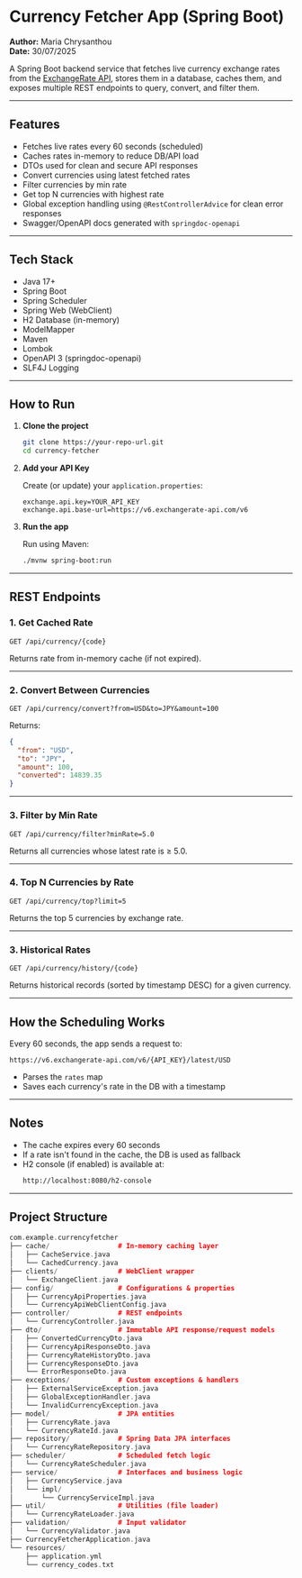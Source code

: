 # Currency Fetcher App (Spring Boot)

**Author:** Maria Chrysanthou  
**Date:** 30/07/2025

A Spring Boot backend service that fetches live currency exchange rates from the [ExchangeRate API](https://www.exchangerate-api.com), stores them in a database, caches them, and exposes multiple REST endpoints to query, convert, and filter them.

---

## Features

- Fetches live rates every 60 seconds (scheduled)
- Caches rates in-memory to reduce DB/API load
- DTOs used for clean and secure API responses
- Convert currencies using latest fetched rates
- Filter currencies by min rate
- Get top N currencies with highest rate
- Global exception handling using `@RestControllerAdvice` for clean error responses
- Swagger/OpenAPI docs generated with `springdoc-openapi`

---

## Tech Stack

- Java 17+
- Spring Boot
- Spring Scheduler
- Spring Web (WebClient)
- H2 Database (in-memory)
- ModelMapper
- Maven
- Lombok
- OpenAPI 3 (springdoc-openapi)
- SLF4J Logging

---

## How to Run

1. **Clone the project**
   ```bash
   git clone https://your-repo-url.git
   cd currency-fetcher
   ```

2. **Add your API Key**

   Create (or update) your `application.properties`:
   ```properties
   exchange.api.key=YOUR_API_KEY
   exchange.api.base-url=https://v6.exchangerate-api.com/v6

   ```

3. **Run the app**

   Run using Maven:
   ```bash
   ./mvnw spring-boot:run
   ```

---

## REST Endpoints

### 1. Get Cached Rate
```http
GET /api/currency/{code}
```
Returns rate from in-memory cache (if not expired).

---

### 2. Convert Between Currencies
```http
GET /api/currency/convert?from=USD&to=JPY&amount=100
```
Returns:
```json
{
  "from": "USD",
  "to": "JPY",
  "amount": 100,
  "converted": 14839.35
}
```

---

### 3. Filter by Min Rate
```http
GET /api/currency/filter?minRate=5.0
```
Returns all currencies whose latest rate is ≥ 5.0.

---

### 4. Top N Currencies by Rate
```http
GET /api/currency/top?limit=5
```
Returns the top 5 currencies by exchange rate.

---

### 3. Historical Rates 
```http
GET /api/currency/history/{code}
```
Returns historical records (sorted by timestamp DESC) for a given currency.

---

## How the Scheduling Works

Every 60 seconds, the app sends a request to:

```http
https://v6.exchangerate-api.com/v6/{API_KEY}/latest/USD
```

- Parses the `rates` map
- Saves each currency's rate in the DB with a timestamp

---

## Notes

- The cache expires every 60 seconds
- If a rate isn't found in the cache, the DB is used as fallback
- H2 console (if enabled) is available at:
  ```bash
  http://localhost:8080/h2-console
  ```

---

## Project Structure

```cpp
com.example.currencyfetcher
├── cache/                 # In-memory caching layer
│   ├── CacheService.java
│   └── CachedCurrency.java
├── clients/               # WebClient wrapper
│   └── ExchangeClient.java
├── config/                # Configurations & properties
│   ├── CurrencyApiProperties.java
│   └── CurrencyApiWebClientConfig.java
├── controller/            # REST endpoints
│   └── CurrencyController.java
├── dto/                   # Immutable API response/request models
│   ├── ConvertedCurrencyDto.java
│   ├── CurrencyApiResponseDto.java
│   ├── CurrencyRateHistoryDto.java
│   ├── CurrencyResponseDto.java
│   └── ErrorResponseDto.java
├── exceptions/            # Custom exceptions & handlers
│   ├── ExternalServiceException.java
│   ├── GlobalExceptionHandler.java
│   └── InvalidCurrencyException.java
├── model/                 # JPA entities
│   ├── CurrencyRate.java
│   └── CurrencyRateId.java
├── repository/            # Spring Data JPA interfaces
│   └── CurrencyRateRepository.java
├── scheduler/             # Scheduled fetch logic
│   └── CurrencyRateScheduler.java
├── service/               # Interfaces and business logic
│   ├── CurrencyService.java
│   └── impl/
│       └── CurrencyServiceImpl.java
├── util/                  # Utilities (file loader)
│   └── CurrencyRateLoader.java
├── validation/            # Input validator
│   └── CurrencyValidator.java
├── CurrencyFetcherApplication.java
└── resources/
    ├── application.yml
    └── currency_codes.txt


